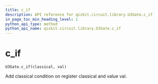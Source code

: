 ```yaml
---
title: c_if
description: API reference for qiskit.circuit.library.U3Gate.c_if
in_page_toc_min_heading_level: 1
python_api_type: method
python_api_name: qiskit.circuit.library.U3Gate.c_if
---
```


# c\_if

<span id="qiskit.circuit.library.U3Gate.c_if" />

`U3Gate.c_if(classical, val)`

Add classical condition on register classical and value val.

